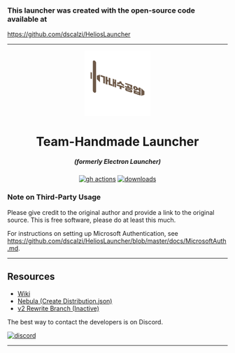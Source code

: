 ### This launcher was created with the open-source code available at

https://github.com/dscalzi/HeliosLauncher

---

<p align="center"><img src="./app/assets/images/SealCircle.png" width="150px" height="150px" alt="aventium softworks"></p>

<h1 align="center">Team-Handmade Launcher</h1>

<em><h5 align="center">(formerly Electron Launcher)</h5></em>

[<p align="center"><img src="https://img.shields.io/github/actions/workflow/status/go-tiger/TeamHandmade-Launcher/build.yml?branch=main&style=for-the-badge" alt="gh actions">](https://github.com/go-tiger/TeamHandmade-Launcher/actions)
[<img src="https://img.shields.io/github/downloads/go-tiger/TeamHandmade-Launcher/total.svg?style=for-the-badge" alt="downloads">](https://github.com/go-tiger/TeamHandmade-Launcher/releases)

### Note on Third-Party Usage

Please give credit to the original author and provide a link to the original
source. This is free software, please do at least this much.

For instructions on setting up Microsoft Authentication, see
https://github.com/dscalzi/HeliosLauncher/blob/master/docs/MicrosoftAuth.md.

---

## Resources

-   [Wiki][wiki]
-   [Nebula (Create Distribution.json)][nebula]
-   [v2 Rewrite Branch (Inactive)][v2branch]

The best way to contact the developers is on Discord.

[![discord](https://discordapp.com/api/guilds/211524927831015424/embed.png?style=banner3)][discord]

---

[nodejs]: https://nodejs.org/en/ 'Node.js'
[vscode]: https://code.visualstudio.com/ 'Visual Studio Code'
[mainprocess]:
    https://electronjs.org/docs/tutorial/application-architecture#main-and-renderer-processes
    'Main Process'
[rendererprocess]:
    https://electronjs.org/docs/tutorial/application-architecture#main-and-renderer-processes
    'Renderer Process'
[chromedebugger]:
    https://marketplace.visualstudio.com/items?itemName=msjsdiag.debugger-for-chrome
    'Debugger for Chrome'
[discord]: https://discord.gg/zNWUXdt 'Discord'
[wiki]: https://github.com/dscalzi/HeliosLauncher/wiki 'wiki'
[nebula]: https://github.com/dscalzi/Nebula 'dscalzi/Nebula'
[v2branch]:
    https://github.com/dscalzi/HeliosLauncher/tree/ts-refactor
    'v2 branch'

